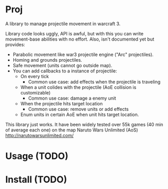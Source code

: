 # Proj

A library to manage projectile movement in warcraft 3.

Library code looks uggly, API is awful, but with this you can write movement-base abilities with no effort. Also, isn't documented yet but provides:

- Parabolic movement like war3 projectile engine ("Arc" projectiles).
- Homing and grounds projectiles.
- Safe movement (units cannot go outside map).
- You can add callbacks to a instance of projectile:
	- On every tick
		- Common use case: add effects when the projectile is traveling
	- When a unit colides with the projectile (AoE collision is customizable)
		- Common use case: damage a enemy unit
	- When the projectile hits target location
		- Common use case: remove units or add effects
	- Enum units in certain AoE when unit hits target location.

This library just works. It have been widely tested over 55k games (40 min of average each one) on the map Naruto Wars Unlimited (AoS) http://narutowarsunlimited.com/

# Usage (TODO)

# Install (TODO)